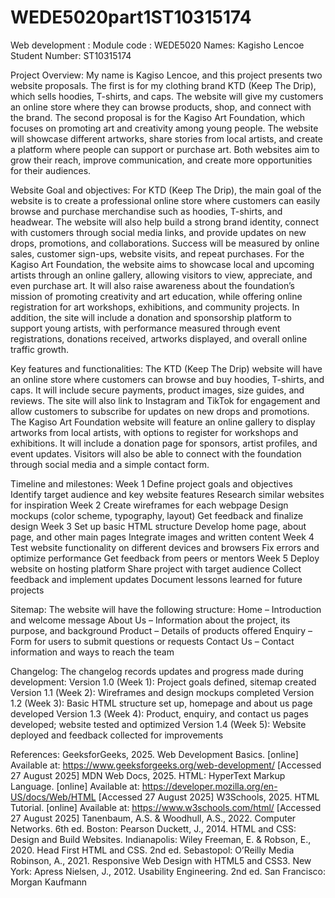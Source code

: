 # WEDE5020part1ST10315174
Web development : Module code : WEDE5020
Names: Kagisho Lencoe
Student Number: ST10315174

Project Overview:
My name is Kagiso Lencoe, and this project presents two website proposals. The first is for my clothing brand KTD (Keep The Drip), which sells hoodies, T-shirts, and caps. The website will give my customers an online store where they can browse products, shop, and connect with the brand.
The second proposal is for the Kagiso Art Foundation, which focuses on promoting art and creativity among young people. The website will showcase different artworks, share stories from local artists, and create a platform where people can support or purchase art.
Both websites aim to grow their reach, improve communication, and create more opportunities for their audiences.

Website Goal and objectives:
For KTD (Keep The Drip), the main goal of the website is to create a professional online store where customers can easily browse and purchase merchandise such as hoodies, T-shirts, and headwear. The website will also help build a strong brand identity, connect with customers through social media links, and provide updates on new drops, promotions, and collaborations. Success will be measured by online sales, customer sign-ups, website visits, and repeat purchases.
For the Kagiso Art Foundation, the website aims to showcase local and upcoming artists through an online gallery, allowing visitors to view, appreciate, and even purchase art. It will also raise awareness about the foundation’s mission of promoting creativity and art education, while offering online registration for art workshops, exhibitions, and community projects. In addition, the site will include a donation and sponsorship platform to support young artists, with performance measured through event registrations, donations received, artworks displayed, and overall online traffic growth.

Key features and functionalities:
The KTD (Keep The Drip) website will have an online store where customers can browse and buy hoodies, T-shirts, and caps. It will include secure payments, product images, size guides, and reviews. The site will also link to Instagram and TikTok for engagement and allow customers to subscribe for updates on new drops and promotions.
The Kagiso Art Foundation website will feature an online gallery to display artworks from local artists, with options to register for workshops and exhibitions. It will include a donation page for sponsors, artist profiles, and event updates. Visitors will also be able to connect with the foundation through social media and a simple contact form.

Timeline and milestones:
Week 1
Define project goals and objectives
Identify target audience and key website features
Research similar websites for inspiration
Week 2
Create wireframes for each webpage
Design mockups (color scheme, typography, layout)
Get feedback and finalize design
Week 3
Set up basic HTML structure
Develop home page, about page, and other main pages
Integrate images and written content
Week 4
Test website functionality on different devices and browsers
Fix errors and optimize performance
Get feedback from peers or mentors
Week 5
Deploy website on hosting platform
Share project with target audience
Collect feedback and implement updates
Document lessons learned for future projects

Sitemap:
The website will have the following structure:
Home – Introduction and welcome message
About Us – Information about the project, its purpose, and background
Product – Details of products offered
Enquiry – Form for users to submit questions or requests
Contact Us – Contact information and ways to reach the team

Changelog:
The changelog records updates and progress made during development:
Version 1.0 (Week 1): Project goals defined, sitemap created
Version 1.1 (Week 2): Wireframes and design mockups completed
Version 1.2 (Week 3): Basic HTML structure set up, homepage and about us page developed
Version 1.3 (Week 4): Product, enquiry, and contact us pages developed; website tested and optimized
Version 1.4 (Week 5): Website deployed and feedback collected for improvements

References:
GeeksforGeeks, 2025. Web Development Basics. [online] Available at: https://www.geeksforgeeks.org/web-development/ [Accessed 27 August 2025]
MDN Web Docs, 2025. HTML: HyperText Markup Language. [online] Available at: https://developer.mozilla.org/en-US/docs/Web/HTML [Accessed 27 August 2025]
W3Schools, 2025. HTML Tutorial. [online] Available at: https://www.w3schools.com/html/ [Accessed 27 August 2025]
Tanenbaum, A.S. & Woodhull, A.S., 2022. Computer Networks. 6th ed. Boston: Pearson
Duckett, J., 2014. HTML and CSS: Design and Build Websites. Indianapolis: Wiley
Freeman, E. & Robson, E., 2020. Head First HTML and CSS. 2nd ed. Sebastopol: O’Reilly Media
Robinson, A., 2021. Responsive Web Design with HTML5 and CSS3. New York: Apress
Nielsen, J., 2012. Usability Engineering. 2nd ed. San Francisco: Morgan Kaufmann




